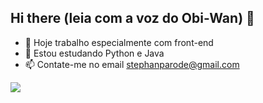 ## Hi there (leia com a voz do Obi-Wan) 👋

- 🔭 Hoje trabalho especialmente com front-end 
- 🌱 Estou estudando Python e Java
- 📫 Contate-me no email stephanparode@gmail.com

<picture>
  <source
    srcset="https://github-readme-stats.vercel.app/api?username=stephanparode&show_icons=true&theme=dark"
    media="(prefers-color-scheme: dark)"
  />
  <source
    srcset="https://github-readme-stats.vercel.app/api?username=stephanparode&show_icons=true"
    media="(prefers-color-scheme: light), (prefers-color-scheme: no-preference)"
  />
  <img src="https://github-readme-stats.vercel.app/api?username=stephanparode&show_icons=true" />
</picture>
